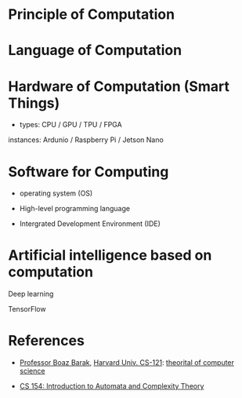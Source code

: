 # Principle of Computation

# Language of Computation

# Hardware of Computation (Smart Things)

* types: CPU / GPU / TPU / FPGA 

instances: Ardunio / Raspberry Pi / Jetson Nano

# Software for Computing 

* operating system (OS)

* High-level programming language 

* Intergrated Development Environment (IDE)

# Artificial intelligence based on computation

Deep learning

TensorFlow 

# References

* [Professor Boaz Barak](https://www.boazbarak.org/),  [Harvard Univ. CS-121](https://cs121.boazbarak.org/): [theorital of computer science](computation.md) 
  
  
* [CS 154: Introduction to Automata and Complexity Theory](https://omereingold.wordpress.com/cs-154-introduction-to-automata-and-complexity-theory/)


